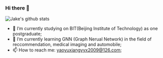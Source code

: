 ### Hi there 👋
![Jake's github stats](https://github-readme-stats.vercel.app/api?username=leifyaoyuxiang&show_icons=true&title_color=fff&icon_color=79ff97&text_color=9f9f9f&bg_color=151515)

- 🔭 I’m currently studying on BIT(Beijing Institute of Technology) as one postgraduate;
- 🌱 I’m currently learning GNN (Graph Nerual Network) in the field of reccommendation, medical imaging and automobile;
- 📫 How to reach me: yaoyuxiangyyx2009@126.com;


